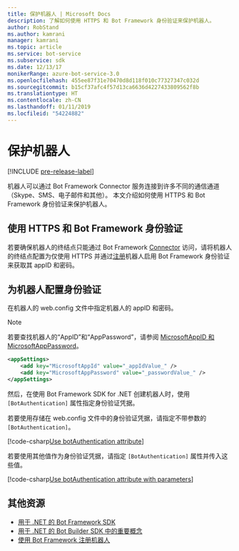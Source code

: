```yaml
---
title: 保护机器人 | Microsoft Docs
description: 了解如何使用 HTTPS 和 Bot Framework 身份验证来保护机器人。
author: RobStand
ms.author: kamrani
manager: kamrani
ms.topic: article
ms.service: bot-service
ms.subservice: sdk
ms.date: 12/13/17
monikerRange: azure-bot-service-3.0
ms.openlocfilehash: 455ee87f31e70470d8d118f010c77327347c032d
ms.sourcegitcommit: b15cf37afc4f57d13ca6636d4227433809562f8b
ms.translationtype: HT
ms.contentlocale: zh-CN
ms.lasthandoff: 01/11/2019
ms.locfileid: "54224882"
---
```

# <a name="secure-your-bot"></a>保护机器人

[!INCLUDE [pre-release-label](../includes/pre-release-label-v3.md)]

机器人可以通过 Bot Framework Connector 服务连接到许多不同的通信通道（Skype、SMS、电子邮件和其他）。 本文介绍如何使用 HTTPS 和 Bot Framework 身份验证来保护机器人。

## <a name="use-https-and-bot-framework-authentication"></a>使用 HTTPS 和 Bot Framework 身份验证

若要确保机器人的终结点只能通过 Bot Framework [Connector](bot-builder-dotnet-concepts.md#connector) 访问，请将机器人的终结点配置为仅使用 HTTPS 并通过[注册](~/bot-service-quickstart-registration.md)机器人启用 Bot Framework 身份验证来获取其 appID 和密码。 

## <a name="configure-authentication-for-your-bot"></a>为机器人配置身份验证

在机器人的 web.config 文件中指定机器人的 appID 和密码。 

> [!NOTE]
> 若要查找机器人的“AppID”和“AppPassword”，请参阅 [MicrosoftAppID 和 MicrosoftAppPassword](~/bot-service-manage-overview.md#microsoftappid-and-microsoftapppassword)。

```xml
<appSettings>
    <add key="MicrosoftAppId" value="_appIdValue_" />
    <add key="MicrosoftAppPassword" value="_passwordValue_" />
</appSettings>
```

然后，在使用 Bot Framework SDK for .NET 创建机器人时，使用 `[BotAuthentication]` 属性指定身份验证凭据。 

若要使用存储在 web.config 文件中的身份验证凭据，请指定不带参数的 `[BotAuthentication]`。

[!code-csharp[Use botAuthentication attribute](../includes/code/dotnet-security.cs#attribute1)]

若要使用其他值作为身份验证凭据，请指定 `[BotAuthentication]` 属性并传入这些值。

[!code-csharp[Use botAuthentication attribute with parameters](../includes/code/dotnet-security.cs#attribute2)]

## <a name="additional-resources"></a>其他资源

- [用于 .NET 的 Bot Framework SDK](bot-builder-dotnet-overview.md)
- [用于 .NET 的 Bot Builder SDK 中的重要概念](bot-builder-dotnet-concepts.md)
- [使用 Bot Framework 注册机器人](~/bot-service-quickstart-registration.md)
